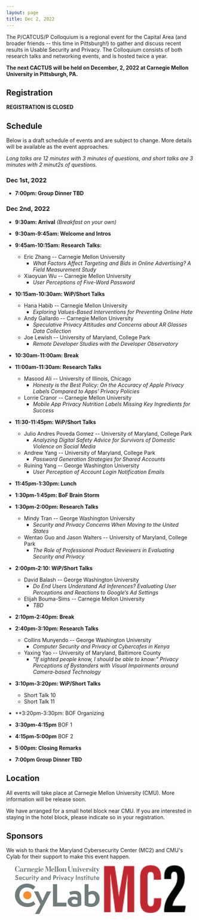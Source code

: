 ```yaml
---
layout: page
title: Dec 2, 2022
---
```


The P/CATCUS/P Colloquium is a regional event for the Capital Area (and broader friends -- this time in Pittsburgh!) to gather and discuss recent results in Usable Security and Privacy. The Colloquium consists of both research talks and networking events, and is hosted twice a year.

**The next CACTUS will be held on December, 2, 2022 at Carnegie Mellon University in Pittsburgh, PA.** 

## Registration

**REGISTRATION IS CLOSED**


## Schedule 

Below is a draft schedule of events and are subject to change. More details will be available as the event approaches.

*Long talks are 12 minutes with 3 minutes of questions, and short talks are 3 minutes with 2 minut2s of questions.*

### Dec 1st, 2022

* **7:00pm: Group Dinner TBD**

### Dec 2nd, 2022

* **9:30am: Arrival** *(Breakfast on your own)*

* **9:30am-9:45am: Welcome and Intros**

* **9:45am-10:15am: Research Talks:**
  * Eric Zhang -- Carnegie Mellon University
    * *What Factors Affect Targeting and Bids in Online Advertising? A Field Measurement Study*
  * Xiaoyuan Wu -- Carnegie Mellon University
    * *User Perceptions of Five-Word Password*
 
* **10:15am-10:30am: WiP/Short Talks**
  * Hana Habib -- Carnegie Mellon University
    * *Exploring Values-Based Interventions for Preventing Online Hate*
  * Andy Gallardo -- Carnegie Mellon University
    * *Speculative Privacy Attitudes and Concerns about AR Glasses Data Collection*
  * Joe Lewish -- University of Maryland, College Park
    * *Remote Developer Studies with the Developer Observatory*

* **10:30am-11:00am: Break**

* **11:00am-11:30am: Research Talks**
  * Masood Ali -- University of Illinois, Chicago
    * *Honesty is the Best Policy: On the Accuracy of Apple Privacy Labels Compared to Apps’ Privacy Policies*
  * Lorrie Cranor -- Carnegie Mellon University
    * *Mobile App Privacy Nutrition Labels Missing Key Ingredients for Success*
  
* **11:30-11:45pm: WiP/Short Talks**
  * Julio Andres Poveda Gomez -- University of Maryland, College Park
    * *Analyzing Digital Safety Advice for Survivors of Domestic Violence on Social Media*
  * Andrew Yang -- University of Maryland, College Park
    * *Password Generation Strategies for Shared Accounts*
  * Ruining Yang -- George Washington University
    * *User Perception of Account Login Notification Emails*
  
* **11:45pm-1:30pm: Lunch**

* **1:30pm-1:45pm: BoF Brain Storm**

* **1:30pm-2:00pm: Research Talks**
  * Mindy Tran -- George Washington University
    * *Security and Privacy Concerns When Moving to the United States*
  * Wentao Guo and Jason Walters -- University of Maryland, College Park
    * *The Role of Professional Product Reviewers in Evaluating Security and Privacy*
  
* **2:00pm-2:10: WiP/Short Talks**
  * David Balash -- George Washington University
    * *Do End Users Understand Ad Inferences? Evaluating User Perceptions and Reactions to Google’s Ad Settings*
  * Elijah Bouma-Sims -- Carnegie Mellon University
    * *TBD*
    
* **2:10pm-2:40pm: Break**

* **2:40pm-3:10pm: Research Talks**
  * Collins Munyendo -- George Washington University
    * *Computer Security and Privacy at Cybercafes in Kenya*
  * Yaxing Yao -- University of Maryland, Baltimore County
    * *"If sighted people know, I should be able to know:" Privacy Perceptions of Bystanders with Visual Impairments around Camera-based Technology*

* **3:10pm-3:20pm: WiP/Short Talks**
  * Short Talk 10
  * Short Talk 11

* **3:20pm-3:30pm: BOF Organizing

* **3:30pm-4:15pm** BOF 1

* **4:15pm-5:00pm** BOF 2

* **5:00pm: Closing Remarks**

* **7:00pm Group Dinner TBD** 



## Location

All events will take place at Carnegie Mellon University (CMU). More information will be release soon.

We have arranged for a small hotel block near CMU. If you are interested in staying in the hotel block, please indicate so in your registration. 


## Sponsors

We wish to thank the Maryland Cybersecurity Center (MC2) and CMU's Cylab for their support to make this event happen.

<center>
<img class="sonsor-img" src="images/cylab.png" width="45%">
<img class="sonsor-img" src="images/mc2.png" width="45%">
</center>

